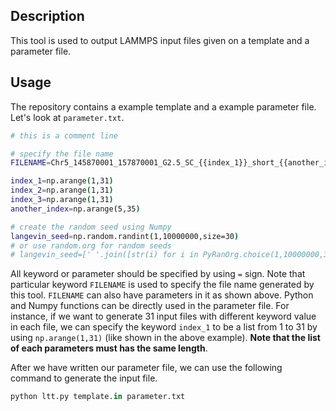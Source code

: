 ## Description

This tool is used to output LAMMPS input files given on a template and a parameter file.

## Usage

The repository contains a example template and a example parameter file. Let's look at `parameter.txt`.

```bash
# this is a comment line

# specify the file name
FILENAME=Chr5_145870001_157870001_G2.5_SC_{{index_1}}_short_{{another_index}}.in

index_1=np.arange(1,31)
index_2=np.arange(1,31)
index_3=np.arange(1,31)
another_index=np.arange(5,35)

# create the random seed using Numpy
langevin_seed=np.random.randint(1,10000000,size=30)
# or use random.org for random seeds
# langevin_seed=[' '.join([str(i) for i in PyRanOrg.choice(1,10000000,30)])]
```

All keyword or parameter should be specified by using `=` sign. Note that particular keyword `FILENAME` is used to specify the file name generated by this tool. `FILENAME` can also have parameters in it as shown above. Python and Numpy functions can be directly used in the parameter file. For instance, if we want to generate 31 input files with different keyword value in each file, we can specify the keyword `index_1` to be a list from 1 to 31 by using `np.arange(1,31)` (like shown in the above example). **Note that the list of each parameters must has the same length**. 

After we have written our parameter file, we can use the following command to generate the input file.

```python
python ltt.py template.in parameter.txt
```